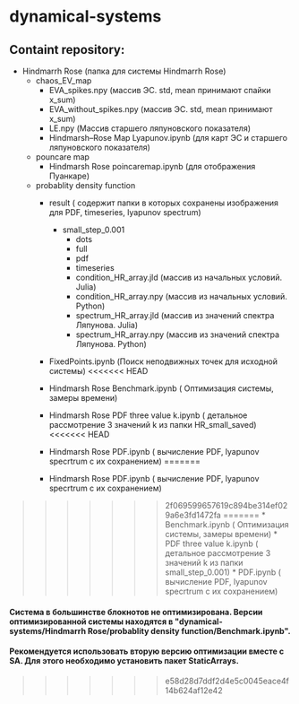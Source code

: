 # dynamical-systems

## Containt repository:
 * Hindmarrh Rose (папка для системы Hindmarrh Rose)
   * chaos_EV_map
     * EVA_spikes.npy (массив ЭС. std, mean принимают спайки x_sum)
     * EVA_without_spikes.npy (массив ЭС. std, mean принимают x_sum)
     * LE.npy (Массив старшего ляпуновского показателя)
     * Hindmarsh–Rose Map Lyapunov.ipynb (для карт ЭС и старшего ляпуновского показателя)
   * pouncare map 
     * Hindmarsh Rose poincaremap.ipynb (для отображения Пуанкаре)
   * probablity density function
     * result ( содержит папки в которых сохранены изображения для PDF, timeseries, lyapunov spectrum)
       * small_step_0.001
         * dots
         * full
         * pdf
         * timeseries
         * condition_HR_array.jld (массив из начальных условий. Julia)
         * condition_HR_array.npy (массив из начальных условий. Python)
         * spectrum_HR_array.jld (массив из значений спектра Ляпунова. Julia)
         * spectrum_HR_array.npy (массив из значений спектра Ляпунова. Python)
         
     * FixedPoints.ipynb (Поиск неподвижных точек для исходной системы)
<<<<<<< HEAD
     * Hindmarsh Rose Benchmark.ipynb ( Оптимизация системы, замеры времени)
     * Hindmarsh Rose PDF three value k.ipynb ( детальное рассмотрение 3 значений k из папки HR_small_saved)
<<<<<<< HEAD
     * Hindmarsh Rose PDF.ipynb ( вычисление PDF, lyapunov specrtrum с их сохранением)
=======
     * Hindmarsh Rose PDF.ipynb ( вычисление PDF, lyapunov specrtrum с их сохранением)
    
>>>>>>> 2f069599657619c894be314ef029a6e3fd1472fa
=======
     * Benchmark.ipynb ( Оптимизация системы, замеры времени)
     * PDF three value k.ipynb ( детальное рассмотрение 3 значений k из папки small_step_0.001)
     * PDF.ipynb ( вычисление PDF, lyapunov specrtrum с их сохранением)
    
#### Система в большинстве блокнотов не оптимизирована. Версии оптимизированной системы находятся в "dynamical-systems/Hindmarrh Rose/probablity density function/Benchmark.ipynb".
#### Рекомендуется использовать вторую версию оптимизации вместе с SA. Для этого необходимо установить пакет StaticArrays.
 
>>>>>>> e58d28d7ddf2d4e5c0045eace4f14b624af12e42
